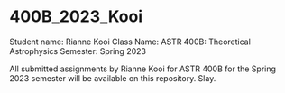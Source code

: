 # 400B_2023_Kooi
Student name: Rianne Kooi
Class Name: ASTR 400B: Theoretical Astrophysics
Semester: Spring 2023

All submitted assignments by Rianne Kooi for ASTR 400B for the Spring 2023 semester will be available on this repository.
Slay.
